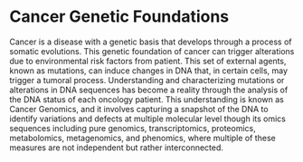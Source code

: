 # Cancer Genetic Foundations

Cancer is a disease with a genetic basis that develops through a process of somatic evolutions. This genetic foundation of cancer can trigger alterations due to environmental risk factors from patient. This set of external agents, known as mutations, can induce changes in DNA that, in certain cells, may trigger a tumoral process. Understanding and characterizing mutations or alterations in DNA sequences has become a reality through the analysis of the DNA status of each oncology patient. This understanding is known as Cancer Genomics, and it involves capturing a snapshot of the DNA to identify variations and defects at multiple molecular level though its omics sequences including pure genomics, transcriptomics, proteomics, metabolomics, metagenomics, and phenomics, where multiple of these measures are not independent but rather interconnected.
